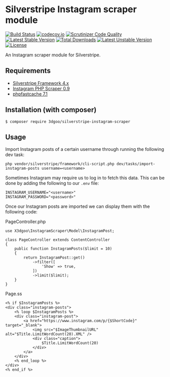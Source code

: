 # Silverstripe Instagram scraper module

[![Build Status](https://travis-ci.org/3dgoo/silverstripe-instagram-scraper.svg?branch=master)](https://travis-ci.org/3dgoo/silverstripe-instagram-scraper)
[![codecov.io](https://codecov.io/github/3dgoo/silverstripe-instagram-scraper/coverage.svg?branch=master)](https://codecov.io/gh/3dgoo/silverstripe-instagram-scraper?branch=master)
[![Scrutinizer Code Quality](https://scrutinizer-ci.com/g/3dgoo/silverstripe-instagram-scraper/badges/quality-score.png?b=master)](https://scrutinizer-ci.com/g/3dgoo/silverstripe-instagram-scraper/?branch=master)
[![Latest Stable Version](https://poser.pugx.org/3dgoo/silverstripe-instagram-scraper/v/stable)](https://packagist.org/packages/3dgoo/silverstripe-instagram-scraper)
[![Total Downloads](https://poser.pugx.org/3dgoo/silverstripe-instagram-scraper/downloads)](https://packagist.org/packages/3dgoo/silverstripe-instagram-scraper)
[![Latest Unstable Version](https://poser.pugx.org/3dgoo/silverstripe-instagram-scraper/v/unstable)](https://packagist.org/packages/3dgoo/silverstripe-instagram-scraper)
[![License](https://poser.pugx.org/3dgoo/silverstripe-instagram-scraper/license)](LICENSE)

An Instagram scraper module for Silverstripe.

## Requirements

* [Silverstripe Framework 4.x](https://github.com/silverstripe/silverstripe-framework)
* [Instagram PHP Scraper 0.9](https://github.com/postaddictme/instagram-php-scraper)
* [phpfastcache 7.1](https://github.com/PHPSocialNetwork/phpfastcache)

## Installation (with composer)

    $ composer require 3dgoo/silverstripe-instagram-scraper

## Usage

Import Instagram posts of a certain username through running the following dev task:

    php vendor/silverstripe/framework/cli-script.php dev/tasks/import-instagram-posts username=<username>


Sometimes Instagram may require us to log in to fetch this data. This can be done by adding the following to our
`.env` file:

    INSTAGRAM_USERNAME="<username>"
    INSTAGRAM_PASSWORD="<password>"

Once our Instagram posts are imported we can display them with the following code:

PageController.php

    use X3dgoo\InstagramScraper\Model\InstagramPost;

    class PageController extends ContentController
    {
        public function InstagramPosts($limit = 10)
        {
            return InstagramPost::get()
                ->filter([
                    'Show' => true,
                ])
                ->limit($limit);
        }
    }

Page.ss

    <% if $InstagramPosts %>
    <div class="instagram-posts">
        <% loop $InstagramPosts %>
        <div class="instagram-post">
            <a href="https://www.instagram.com/p/{$ShortCode}" target="_blank">
                <img src="$ImageThumbnailURL" alt="$Title.LimitWordCount(20).XML" />
                <div class="caption">
                    $Title.LimitWordCount(20)
                </div>
            </a>
        </div>
        <% end_loop %>
    </div>
    <% end_if %>
